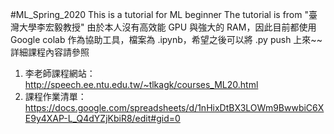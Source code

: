 #ML_Spring_2020
This is a tutorial for ML beginner
The tutorial is from "臺灣大學李宏毅教授"
由於本人沒有高效能 GPU 與強大的 RAM，因此目前都使用 Google colab 作為協助工具，檔案為 .ipynb，希望之後可以將 .py push 上來~~
詳細課程內容請參照
1.	李老師課程網站： http://speech.ee.ntu.edu.tw/~tlkagk/courses_ML20.html
2.	課程作業清單： https://docs.google.com/spreadsheets/d/1nHixDtBX3LOWm9BwwbiC6XE9y4XAP-L_Q4dYZjKbiR8/edit#gid=0

